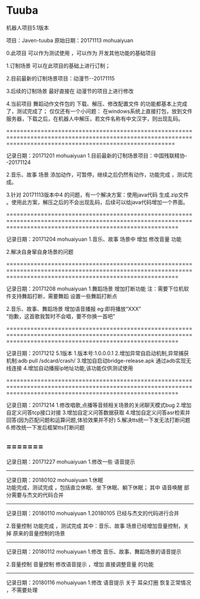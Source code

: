 # Tuuba
机器人项目5.1版本

项目：Javen-tuuba
原始日期：20171113 mohuaiyuan

0.此项目 可以作为测试使用 ，可以作为 开发其他功能的基础项目

1.订制场景 可以在此项目的基础上进行订制；

2.目前最新的订制场景项目：动漫节--20171115

3.后续的订制场景 最好直接在 动漫节的项目上进行修改 

4.当前项目 舞蹈动作文件包的 下载、解压、修改配置文件 的功能都基本上完成了，测试完成了；
仅仅还有一个小问题： 在windows系统上直接打包，放到文件服务器，下载之后，在机器人中解压，若文件名称有中文汉字，则出现乱码。

=============================================================================================================================================================

记录日期：20171201 mohuaiyuan
1.目前最新的订制场景项目：中国残联精协--20171124 

2.音乐、故事 场景 添加动作，可暂停，继续之后仍然有动作，功能完成 ，测试完成。

3.针对 20171113版本中4 的问题，有一个解决方案：使用java代码 生成.zip文件 。使用此方案，解压之后的不会出现乱码，后续可以给java代码增加一个界面。

==============================================================================================================================================================

记录日期：20171204 mohuaiyuan
1.音乐、故事 场景中 增加 修改音量 功能

2.解决自身窜自身场景的问题

==============================================================================================================================================================

记录日期：20171208 mohuaiyuan
1.舞蹈场景 增加打断功能 
注：需要下位机软件支持舞蹈打断，需要舞蹈 设置一些舞蹈打断点

2.音乐、故事、舞蹈场景 增加语音播报 
eg:即将播放“XXX”  
“抱歉，这首歌我暂时不会唱，要不你换一首吧”

==============================================================================================================================================================

记录日期：20171212   5.1版本
1.版本号:1.0.0.0.1
2.增加异常自启动机制,异常捕获机制:adb pull /sdcard/crash/
3.增加自启动bridge-release.apk 通过adb实现无线连接
4.增加自动播报ip地址功能,该功能仅供测试使用

==============================================================================================================================================================

记录日期：20171214
1.修改唱歌,点播等音频相关场景的关闭聊天模式bug
2.增加自定义问答tcp接口对接
3.增加自定义问答数据获取
4.增加自定义问答asr检索并回答(因为匹配问题和运算问题,体验效果并不好)
5.解决tts统一下发无法打断问题
6.修改统一下发后框架tts打断问题







=======
----------------------------------------------------------
记录日期：20171227 mohuaiyuan
1.修改一些 语音提示

-----------------------------------------------------------
记录日期：20180102 mohuaiyuan
1.休眠  
功能完成，测试完成 ，包括直立休眠、坐下休眠、躺下休眠；
其中 语音唤醒 部分需要与杰文的代码合并

-----------------------------------------------------------
记录日期：20180110 mohuaiyuan
1.20180105 已经与杰文的代码进行合并

2.音量控制 
功能完成 ，测试完成 
其中：音乐、故事 场景已经增加音量控制，关掉 原来的音量控制的场景 

-----------------------------------------------------------------
记录日期：20180112 mohuaiyuan
1.修改 音乐、故事、舞蹈场景的语音提示 

2.音量控制
音量控制 修改语音提示 ，增加 直接调整音量 的功能

-------------------------------------------------------------
记录日期：20180116 mohuaiyuan
1.修改 语音提示
关于 耳朵灯圈 恢复正常情况 ，不需要处理 






